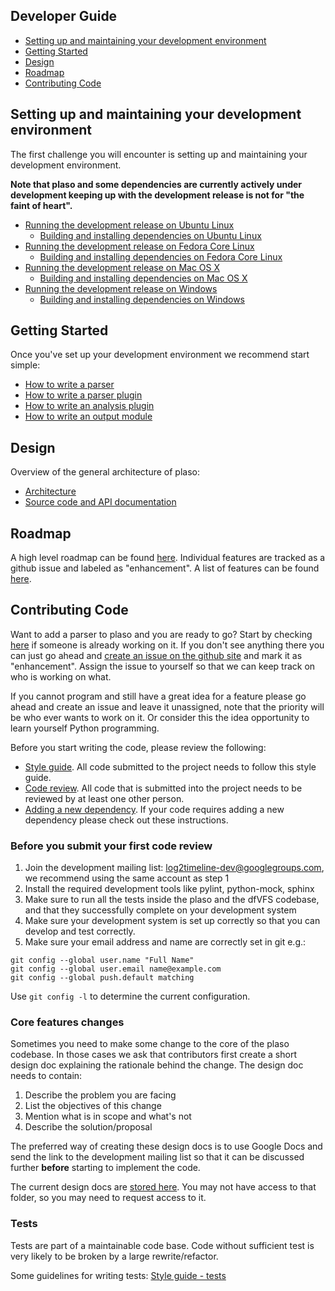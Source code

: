 ## Developer Guide

* [Setting up and maintaining your development environment](Developers-Guide#setting-up-and-maintaining-your-development-environment)
* [Getting Started](Developers-Guide#getting-started)
* [Design](Developers-Guide#design)
* [Roadmap](Developers-Guide#roadmap)
* [Contributing Code](Developers-Guide#contributing-code)

## Setting up and maintaining your development environment

The first challenge you will encounter is setting up and maintaining your development environment.

**Note that plaso and some dependencies are currently actively under development keeping up with the development release is not for "the faint of heart".**

* [Running the development release on Ubuntu Linux](Development-release-Ubuntu.md)
  * [Building and installing dependencies on Ubuntu Linux](Dependencies---Ubuntu.md)
* [Running the development release on Fedora Core Linux](Development-release-Fedora-Core.md)
  * [Building and installing dependencies on Fedora Core Linux](Dependencies-Fedora-Core.md)
* [Running the development release on Mac OS X](Development-release-MacOS.md)
  * [Building and installing dependencies on Mac OS X](Dependencies-Mac-OS-X.md)
* [Running the development release on Windows](Development-release-Windows.md)
  * [Building and installing dependencies on Windows](Dependencies-Windows.md)

## Getting Started

Once you've set up your development environment we recommend start simple:

* [How to write a parser](How-to-write-a-parser-plugin.md)
* [How to write a parser plugin](How-to-write-a-parser-plugin.md)
* [How to write an analysis plugin](How-to-write-an-analysis-plugin.md)
* [How to write an output module](How-to-write-an-output-module.md)

## Design
Overview of the general architecture of plaso:

* [Architecture](Internals.md)
* [Source code and API documentation](http://plaso-api.readthedocs.org/en/latest/modules.html)

## Roadmap

A high level roadmap can be found [here](Releases-and-roadmap.md). Individual features are tracked as a github issue and labeled as "enhancement". A list of features can be found [here](https://github.com/log2timeline/plaso/issues?q=is%3Aopen+is%3Aissue+label%3Aenhancement).

## Contributing Code

Want to add a parser to plaso and you are ready to go? Start by checking [here](https://github.com/log2timeline/plaso/issues?q=is%3Aopen+is%3Aissue+label%3Aenhancement) if someone is already working on it. If you don't see anything there you can just go ahead and [create an issue on the github site](https://github.com/log2timeline/plaso/issues) and mark it as "enhancement". Assign the issue to yourself so that we can keep track on who is working on what.

If you cannot program and still have a great idea for a feature please go ahead and create an issue and leave it unassigned, note that the priority will be who ever wants to work on it. Or consider this the idea opportunity to learn yourself Python programming.

Before you start writing the code, please review the following:

* [Style guide](Style-guide.md). All code submitted to the project needs to follow this style guide.
* [Code review](Codereview.md). All code that is submitted into the project needs to be reviewed by at least one other person.
* [Adding a new dependency](Adding-a-new-dependency.md). If your code requires adding a new dependency please check out these instructions.

### Before you submit your first code review

1. Join the development mailing list: [log2timeline-dev@googlegroups.com](https://groups.google.com/forum/?fromgroups#!forum/log2timeline-dev.md), we recommend using the same account as step 1
2. Install the required development tools like pylint, python-mock, sphinx
3. Make sure to run all the tests inside the plaso and the dfVFS codebase, and that they successfully complete on your development system
4. Make sure your development system is set up correctly so that you can develop and test correctly.
5. Make sure your email address and name are correctly set in git e.g.:
```
git config --global user.name "Full Name"
git config --global user.email name@example.com
git config --global push.default matching
```

Use `git config -l` to determine the current configuration.


### Core features changes

Sometimes you need to make some change to the core of the plaso codebase. In those cases we ask that contributors first create a short design doc explaining the rationale behind the change. The design doc needs to contain:

1. Describe the problem you are facing
2. List the objectives of this change
3. Mention what is in scope and what's not
4. Describe the solution/proposal

The preferred way of creating these design docs is to use Google Docs and send the link to the development mailing list so that it can be discussed further **before** starting to implement the code.

The current design docs are [stored here](https://drive.google.com/folderview?id=0B3fBvzttpiiSQW16cFhNTUtXVGM&usp=sharing). You may not have access to that folder, so you may need to request access to it.

### Tests

Tests are part of a maintainable code base. Code without sufficient test is very likely to be broken by a large rewrite/refactor.

Some guidelines for writing tests: [Style guide - tests](Style-guide#tests)
